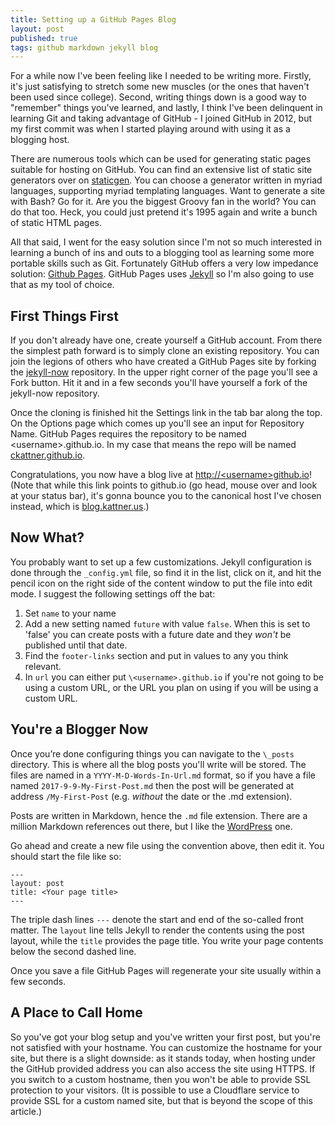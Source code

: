 ```yaml
---
title: Setting up a GitHub Pages Blog
layout: post
published: true
tags: github markdown jekyll blog
---
```


For a while now I've been feeling like I needed to be writing more.  Firstly, it's just satisfying to stretch some new muscles (or the ones that haven't been used since college).  Second, writing things down is a good way to "remember" things you've learned, and lastly, I think I've been delinquent in learning Git and taking advantage of GitHub - I joined GitHub in 2012, but my first commit was when I started playing around with using it as a blogging host.

There are numerous tools which can be used for generating static pages suitable for hosting on GitHub.  You can find an extensive list of static site generators over on [staticgen](https://www.staticgen.com/).  You can choose a generator written in myriad languages, supporting myriad templating languages.  Want to generate a site with Bash?  Go for it.  Are you the biggest Groovy fan in the world?  You can do that too.  Heck, you could just pretend it's 1995 again and write a bunch of static HTML pages.

All that said, I went for the easy solution since I'm not so much interested in learning a bunch of ins and outs to a blogging tool as learning some more portable skills such as Git.  Fortunately GitHub offers a very low impedance solution: [Github Pages](https://pages.github.com/).  GitHub Pages uses [Jekyll](https://jekyllrb.com/) so I'm also going to use that as my tool of choice.

## First Things First
If you don't already have one, create yourself a GitHub account.  From there the simplest path forward is to simply clone an existing repository.  You can join the legions of others who have created a GitHub Pages site by forking the [jekyll-now](https://github.com/barryclark/jekyll-now) repository.  In the upper right corner of the page you'll see a Fork button.  Hit it and in a few seconds you'll have yourself a fork of the jekyll-now repository.

Once the cloning is finished hit the Settings link in the tab bar along the top.  On the Options page which comes up you'll see an input for Repository Name.  GitHub Pages requires the repository to be named \<username>.github.io.  In my case that means the repo will be named [ckattner.github.io](https://github.com/ckattner/ckattner.github.io).

Congratulations, you now have a blog live at [http://\<username>github.io](http://ckattner.github.io/)!  (Note that while this link points to github.io (go head, mouse over and look at your status bar), it's gonna bounce you to the canonical host I've chosen instead, which is [blog.kattner.us](http://blog.kattner.us/).)

## Now What?
You probably want to set up a few customizations.  Jekyll configuration is done through the `_config.yml` file, so find it in the list, click on it, and hit the pencil icon on the right side of the content window to put the file into edit mode.  I suggest the following settings off the bat:
1. Set `name` to your name
2. Add a new setting named `future` with value `false`.  When this is set to 'false' you can create posts with a future date and they _won't_ be published until that date.
3. Find the `footer-links` section and put in values to any you think relevant.
4. In `url` you can either put `\<username>.github.io` if you're not going to be using a custom URL, or the URL you plan on using if you will be using a custom URL.

## You're a Blogger Now
Once you’re done configuring things you can navigate to the `\_posts` directory.  This is where all the blog posts you'll write will be stored.  The files are named in a `YYYY-M-D-Words-In-Url.md` format, so if you have a file named `2017-9-9-My-First-Post.md` then the post will be generated at address `/My-First-Post` (e.g. _without_ the date or the .md extension).

Posts are written in Markdown, hence the `.md` file extension.  There are a million Markdown references out there, but I like the [WordPress](https://en.support.wordpress.com/markdown-quick-reference/) one.

Go ahead and create a new file using the convention above, then edit it.  You should start the file like so:
```
---
layout: post
title: <Your page title>
---
```

The triple dash lines `---` denote the start and end of the so-called front matter.  The `layout` line tells Jekyll to render the contents using the post layout, while the `title` provides the page title.  You write your page contents below the second dashed line.

Once you save a file GitHub Pages will regenerate your site usually within a few seconds.

## A Place to Call Home
So you've got your blog setup and you've written your first post, but you're not satisfied with your hostname.  You can customize the hostname for your site, but there is a slight downside: as it stands today, when hosting under the GitHub provided address you can also access the site using HTTPS.  If you switch to a custom hostname, then you won't be able to provide SSL protection to your visitors.  (It is possible to use a Cloudflare service to provide SSL for a custom named site, but that is beyond the scope of this article.)
